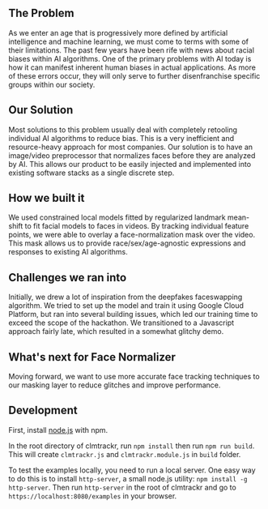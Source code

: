 ## The Problem
As we enter an age that is progressively more defined by artificial intelligence and machine learning, we must come to terms with some of their limitations. The past few years have been rife with news about racial biases within AI algorithms. One of the primary problems with AI today is how it can manifest inherent human biases in actual applications. As more of these errors occur, they will only serve to further disenfranchise specific groups within our society. 

## Our Solution
Most solutions to this problem usually deal with completely retooling individual AI algorithms to reduce bias. This is a very inefficient and resource-heavy approach for most companies. Our solution is to have an image/video preprocessor that normalizes faces before they are analyzed by AI. This allows our product to be easily injected and implemented into existing software stacks as a single discrete step. 

## How we built it
We used constrained local models fitted by regularized landmark mean-shift to fit facial models to faces in videos. By tracking individual feature points, we were able to overlay a face-normalization mask over the video. This mask allows us to provide race/sex/age-agnostic expressions and responses to existing AI algorithms.

## Challenges we ran into
Initially, we drew a lot of inspiration from the deepfakes faceswapping algorithm. We tried to set up the model and train it using Google Cloud Platform, but ran into several building issues, which led our training time to exceed the scope of the hackathon. We transitioned to a Javascript approach fairly late, which resulted in a somewhat glitchy demo.

## What's next for Face Normalizer
Moving forward, we want to use more accurate face tracking techniques to our masking layer to reduce glitches and improve performance. 

## Development

First, install [node.js](http://nodejs.org/) with npm.

In the root directory of clmtrackr, run `npm install` then run `npm run build`. This will create `clmtrackr.js` and `clmtrackr.module.js` in `build` folder.

To test the examples locally, you need to run a local server. One easy way to do this is to install `http-server`, a small node.js utility: `npm install -g http-server`. Then run `http-server` in the root of clmtrackr and go to `https://localhost:8080/examples` in your browser.
